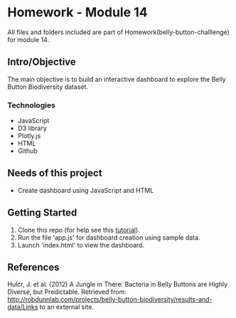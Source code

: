 # Homework - Module 14 
All files and folders included are part of Homework(belly-button-challlenge) for module 14.


## Intro/Objective
The main objective is to build an interactive dashboard to explore the Belly Button Biodiversity dataset. 

### Technologies
* JavaScript
* D3 library
* Plotly.js
* HTML
* Github

## Needs of this project
- Create dashboard using JavaScript and HTML

## Getting Started
1. Clone this repo (for help see this [tutorial](https://help.github.com/articles/cloning-a-repository/)).
2. Run the file 'app.js' for dashboard creation using sample data.
3. Launch 'index.html' to view the dashboard.

## References
Hulcr, J. et al. (2012) A Jungle in There: Bacteria in Belly Buttons are Highly Diverse, but Predictable. Retrieved from: http://robdunnlab.com/projects/belly-button-biodiversity/results-and-data/Links to an external site.
